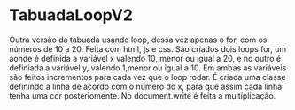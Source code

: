 # TabuadaLoopV2
Outra versão da tabuada usando loop, dessa vez apenas o for, com os números de 10 a 20. Feita com html, js e css.
São criados dois loops for, um aonde é definida a variável x valendo 10, menor ou igual a 20, e no outro é definiada a variável y, valendo 1,menor ou igual a 10. 
Em ambas as variáveis são feitos incrementos para cada vez que o loop rodar. É criada uma classe definindo a linha de acordo com o número do x, para que assim cada linha tenha uma cor posteriomente. No document.write é feita a multiplicação.
